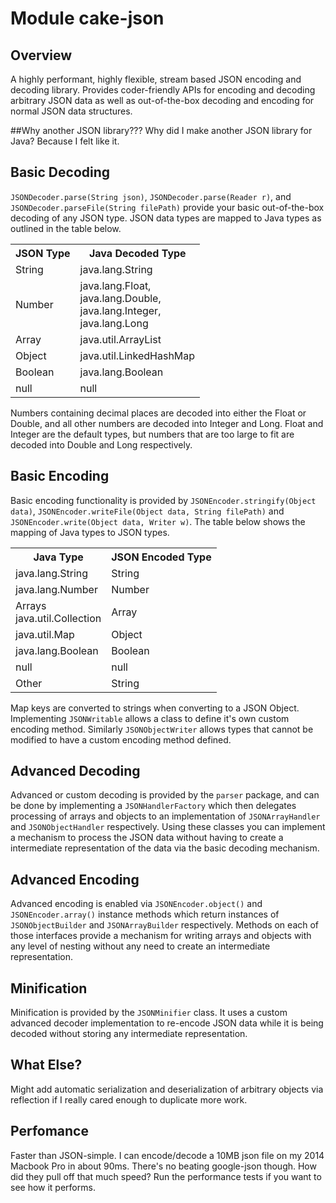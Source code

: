 # Module cake-json

## Overview
A highly performant, highly flexible, stream based JSON encoding and decoding library. Provides coder-friendly APIs for
encoding and decoding arbitrary JSON data as well as out-of-the-box decoding and encoding for normal JSON data structures.

##Why another JSON library???
Why did I make another JSON library for Java? Because I felt like it.

## Basic Decoding
`JSONDecoder.parse(String json)`, `JSONDecoder.parse(Reader r)`, and `JSONDecoder.parseFile(String filePath)` provide your basic out-of-the-box decoding of any JSON type. JSON data types are mapped to Java types as outlined in the table below.

<table>
    <tr>
        <th>JSON Type</th>
        <th>Java Decoded Type</th>
    </tr>
    <tr>
        <td>String</td>
        <td>java.lang.String</td>
    </tr>
    <tr>
        <td>Number</td>
        <td>java.lang.Float,<br/>java.lang.Double,<br/>java.lang.Integer,<br/>java.lang.Long</td>
    </tr>
    <tr>
        <td>Array</td>
        <td>java.util.ArrayList</td>
    </tr>
    <tr>
        <td>Object</td>
        <td>java.util.LinkedHashMap</td>
    </tr>
    <tr>
        <td>Boolean</td>
        <td>java.lang.Boolean</td>
    </tr>
    <tr>
        <td>null</td>
        <td>null</td>
    </tr>
</table>

Numbers containing decimal places are decoded into either the Float or Double, and all other numbers are decoded into Integer and Long. Float and Integer are the default types, but numbers that are too large to fit are decoded into Double and Long respectively.

## Basic Encoding
Basic encoding functionality is provided by `JSONEncoder.stringify(Object data)`, `JSONEncoder.writeFile(Object data, String filePath)` and `JSONEncoder.write(Object data, Writer w)`. The table below shows the mapping of Java types to JSON types.

<table>
    <tr>
        <th>Java Type</th>
        <th>JSON Encoded Type</th>
    </tr>
    <tr>
        <td>java.lang.String</td>
        <td>String</td>
    </tr>
    <tr>
        <td>java.lang.Number</td>
        <td>Number</td>
    </tr>
    <tr>
        <td>Arrays<br/>java.util.Collection</td>
        <td>Array</td>
    </tr>
    <tr>
        <td>java.util.Map</td>
        <td>Object</td>
    </tr>
    <tr>
        <td>java.lang.Boolean</td>
        <td>Boolean</td>
    </tr>
    <tr>
        <td>null</td>
        <td>null</td>
    </tr>
    <tr>
        <td>Other</td>
        <td>String</td>
    </tr>
</table>

Map keys are converted to strings when converting to a JSON Object. Implementing `JSONWritable` allows a class to define it's own custom encoding method. Similarly `JSONObjectWriter` allows types that cannot be modified to have a custom encoding method defined.

## Advanced Decoding
Advanced or custom decoding is provided by the `parser` package, and can be done by implementing a `JSONHandlerFactory` which then delegates processing of arrays and objects to an implementation of `JSONArrayHandler` and `JSONObjectHandler` respectively. Using these classes you can implement a mechanism to process the JSON data without having to create a intermediate representation of the data via the basic decoding mechanism.

## Advanced Encoding
Advanced encoding is enabled via `JSONEncoder.object()` and `JSONEncoder.array()` instance methods which return instances of `JSONObjectBuilder` and `JSONArrayBuilder` respectively. Methods on each of those interfaces provide a mechanism for writing arrays and objects with any level of nesting without any need to create an intermediate representation.

## Minification
Minification is provided by the `JSONMinifier` class. It uses a custom advanced decoder implementation to re-encode JSON data while it is being decoded without storing any intermediate representation.

## What Else?
Might add automatic serialization and deserialization of arbitrary objects via reflection if I really cared enough to duplicate more work.

## Perfomance
Faster than JSON-simple. I can encode/decode a 10MB json file on my 2014 Macbook Pro in about 90ms. There's no beating google-json though. How did they pull off that much speed? Run the performance tests if you want to see how it performs.
